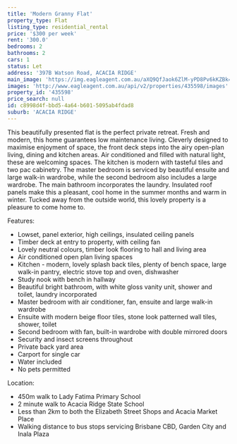 ```yaml
---
title: 'Modern Granny Flat'
property_type: Flat
listing_type: residential_rental
price: '$300 per week'
rent: '300.0'
bedrooms: 2
bathrooms: 2
cars: 1
status: Let
address: '397B Watson Road, ACACIA RIDGE'
main_image: 'https://img.eagleagent.com.au/aXQ9QfJaok6ZlM-yPD8Pv6kKZBk=/1280x854/smart/https://s3-us-west-2.amazonaws.com/eagleagent-orig/images/6825995/427067230-image-M.jpg'
images: 'http://www.eagleagent.com.au/api/v2/properties/435598/images'
property_id: '435598'
price_search: null
id: c8998d4f-bbd5-4a64-b601-5095ab4fdad8
suburb: 'ACACIA RIDGE'
---
```

This beautifully presented flat is the perfect private retreat. Fresh and modern, this home guarantees low maintenance living. Cleverly designed to maximise enjoyment of space, the front deck steps into the airy open-plan living, dining and kitchen areas. Air conditioned and filled with natural light, these are welcoming spaces.  The kitchen is modern with tasteful tiles and two pac cabinetry. The master bedroom is serviced by beautiful ensuite and large walk-in wardrobe, while the second bedroom also includes a large wardrobe. The main bathroom incorporates the laundry. Insulated roof panels make this a pleasant, cool home in the summer months and warm in winter. Tucked away from the outside world, this lovely property is a pleasure to come home to.

Features:

*  Lowset, panel exterior, high ceilings, insulated ceiling panels
*  Timber deck at entry to property, with ceiling fan
*  Lovely neutral colours, timber look flooring to hall and living area
*  Air conditioned open plan living spaces
*  Kitchen - modern, lovely splash back tiles, plenty of bench space, large walk-in pantry, electric stove top and oven, dishwasher
*  Study nook with bench in hallway
*  Beautiful bright bathroom, with white gloss vanity unit, shower and toilet, laundry incorporated
*  Master bedroom with air conditioner, fan, ensuite and large walk-in wardrobe
* Ensuite with modern beige floor tiles, stone look patterned wall tiles, shower, toilet
*  Second bedroom with fan, built-in wardrobe with double mirrored doors
*  Security and insect screens throughout
*  Private back yard area
*  Carport for single car
*  Water included
*  No pets permitted

Location:
*  450m walk to Lady Fatima Primary School
*  2 minute walk to Acacia Ridge State School
*  Less than 2km to both the Elizabeth Street Shops and Acacia Market Place
*  Walking distance to bus stops servicing Brisbane CBD, Garden City and Inala Plaza
